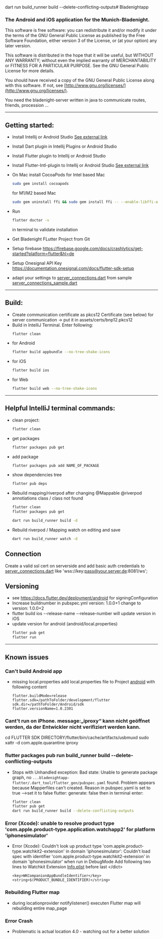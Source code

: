dart run build_runner build --delete-conflicting-outputs# Bladenightapp

### The Android and iOS application for the Munich-Bladenight.

This software is free software: you can redistribute it and/or modify it under the terms of the GNU General Public License as published by
the Free Software Foundation, either version 3 of the License, or (at your option) any later version.

This software is distributed in the hope that it will be useful, but WITHOUT ANY WARRANTY; without even the implied warranty of
MERCHANTABILITY or FITNESS FOR A PARTICULAR PURPOSE.  See the GNU General Public License for more details.

You should have received a copy of the GNU General Public License along with this software.  If not, see [http://www.gnu.org/licenses/](http://www.gnu.org/licenses/).

You need the bladenight-server written in java to communicate routes, friends, procession ...

---

## Getting started:

* Install Intellij or Android Studio <a href="https://docs.flutter.dev/development/tools/android-studio">See external link</a>
* Install Dart plugin in Intellij Plugins or Android Studio
* Install Flutter plugin to Intellij or Android Studio
* Install Flutter-Intl-plugin to Intellij or Android Studio <a href="https://plugins.jetbrains.com/plugin/13666-flutter-intl/versions">See external link</a>
* On Mac install CocoaPods
  for Intel based Mac
  
  ```bash
  sudo gem install cocoapods
  ```
  
  for M1/M2 based Mac
  
  ```bash
  sudo gem uninstall ffi && sudo gem install ffi -- --enable-libffi-alloc
  ```
* Run
  
  ```bash
  flutter doctor -v
  ```
  
  in terminal to validate installation
* Get Bladenight FLutter Project from Git
* Setup firebase https://firebase.google.com/docs/crashlytics/get-started?platform=flutter&hl=de
* Setup Onesignal API Key https://documentation.onesignal.com/docs/flutter-sdk-setup
* adapt your settings to [server_connections.dart](lib%2Fapp_settings%2Fserver_connections.dart) from sample [server_connections_sample.dart](lib%2Fapp_settings%2Fserver_connections_sample.dart)

---

## Build:

* Create communication certificate as pkcs12 Certificate (see below) for server communication -> put it in assets/certs/bnp12.pkcs12</li>
* Build in IntelliJ Terminal. Enter following:
  ```bash
  flutter clean
  ```
* for Android
  ```bash
  flutter build appbundle --no-tree-shake-icons
  ```
* for iOS
  ```bash
  flutter build ios
  ```
* for Web
  ```bash
  flutter build web --no-tree-shake-icons
  ```

---

## Helpful IntelliJ terminal commands:

* clean project:
  
  ```bash
  flutter clean
  ```
* get packages
  
  ```bash
  flutter packages pub get
  ```
* add package
  
  ```bash
  flutter packages pub add NAME_OF_PACKAGE
  ```
* show dependencies tree
  
  ```bash
  flutter pub deps
  ```
* Rebuild mapping/riverpod after changing @Mappable @riverpod annotiations class / class not found

   ```bash
   flutter clean
   flutter packages pub get
   ```

   ```bash
   dart run build_runner build -d
   ```

* Rebuild riverpod / Mapping watch on editing and save
  
  ```bash
  dart run build_runner watch -d
  ```



## Connection

Create a valid ssl cert on serverside and
add basic auth credentials to [server_connections.dart](lib%2Fapp_settings%2Fserver_connections.dart) like 'wss://key:pass@your.server.de:8081/ws';

## Versioning

* see https://docs.flutter.dev/deployment/android for signingConfiguration
* Increase buildnumber in pubspec.yml version: 1.0.0+1 change to version: 1.0.0+2
* flutter build ios --release-name --release-number will update version in iOS
* update version for android (android/local.properties)
  ```bash
  flutter pub get
  flutter run
  ```

---

Known issues
------------

### Can't build Android app

* missing local.properties
  add local.properties file to Project [android](android)
  with following content
  ```
  flutter.buildMode=release
  flutter.sdk=/pathToFolder/development/flutter
  sdk.dir=/pathToFolder/Android/sdk
  flutter.versionName=1.0.2301
  ```

### Cant't run on iPhone. message:„iproxy“ kann nicht geöffnet werden, da der Entwickler nicht verifiziert werden kann.

cd FLUTTER SDK DIRECTORY/flutter/bin/cache/artifacts/usbmuxd
sudo xattr -d com.apple.quarantine iproxy

### flutter packages pub run build_runner build --delete-conflicting-outputs

* Stops with Unhandled exception: Bad state: Unable to generate package graph, no `...bladenightapp-flutter/.dart_tool/flutter_gen/pubspec.yaml` found.
  Problem appears because Mapperfiles can't created.
  Reason in pubspec.yaml is
  set to true -->set it to false
  flutter: generate: false
  then in terminal enter:
  ```bash
  flutter clean
  flutter pub get
  dart run build_runner build --delete-conflicting-outputs
  ```

### Error (Xcode): unable to resolve product type 'com.apple.product-type.application.watchapp2' for platform 'iphonesimulator'</br>

* Error (Xcode): Couldn't look up product type 'com.apple.product-type.watchkit2-extension' in domain 'iphonesimulator': Couldn't load spec with identifier 'com.apple.product-type.watchkit2-extension' in domain 'iphonesimulator' when run in DebugMode
  Add following two lines to Watchkit Extension
  [Info.plist](ios%2FRunner%2FInfo.plist)
  before last &lt;/dict&gt;
  
  ```
  <key>WKCompanionAppBundleIdentifier</key>
  <string>$(PRODUCT_BUNDLE_IDENTIFIER)</string>
  ```

### Rebuilding Flutter map

* during locationprovider notifylistener() executen Flutter map will rebuilding entire map_page

### Error Crash

- Problematic is actual location 4.0 - watching out for a better solution

